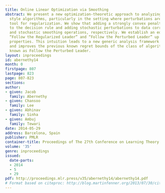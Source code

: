 ```yaml
---
title: Online Linear Optimization via Smoothing
abstract: We present a new optimization-theoretic approach to analyzing Follow-the-Leader
  style algorithms, particularly in the setting where perturbations are used as a
  tool for regularization. We show that adding a strongly convex penalty function
  to the decision rule and adding stochastic perturbations to data correspond to deterministic
  and stochastic smoothing operations, respectively. We establish an equivalence between
  “Follow the Regularized Leader” and “Follow the Perturbed Leader” up to the smoothness
  properties. This intuition leads to a new generic analysis framework that recovers
  and improves the previous known regret bounds of the class of algorithms commonly
  known as Follow the Perturbed Leader.
layout: inproceedings
id: abernethy14
month: 0
firstpage: 807
lastpage: 823
page: 807-823
sections: 
author:
- given: Jacob
  family: Abernethy
- given: Chansoo
  family: Lee
- given: Abhinav
  family: Sinha
- given: Ambuj
  family: Tewari
date: 2014-05-29
address: Barcelona, Spain
publisher: PMLR
container-title: Proceedings of The 27th Conference on Learning Theory
volume: '35'
genre: inproceedings
issued:
  date-parts:
  - 2014
  - 5
  - 29
pdf: http://proceedings.mlr.press/v35/abernethy14/abernethy14.pdf
# Format based on citeproc: http://blog.martinfenner.org/2013/07/30/citeproc-yaml-for-bibliographies/
---
```

